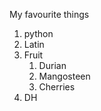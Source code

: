 My favourite things
1. python
2. Latin
3. Fruit
    1. Durian
    2. Mangosteen
    3. Cherries
4. DH  
 
